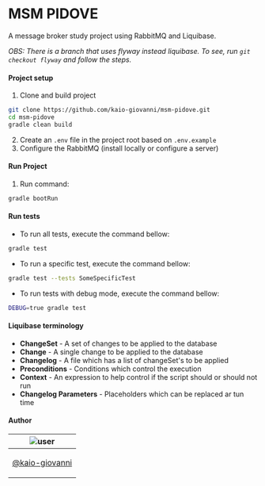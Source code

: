 # MSM PIDOVE

A message broker study project using RabbitMQ and Liquibase.

_OBS: There is a branch that uses flyway instead liquibase. To see, run `git checkout flyway` and follow the steps._

#### Project setup

1. Clone and build project
```bash
git clone https://github.com/kaio-giovanni/msm-pidove.git
cd msm-pidove
gradle clean build
```
2. Create an `.env` file in the project root based on `.env.example`
3. Configure the RabbitMQ (install locally or configure a server)

#### Run Project

1. Run command:

```bash
gradle bootRun
```

#### Run tests

- To run all tests, execute the command bellow:

```bash
gradle test
```

- To run a specific test, execute the command bellow:

```bash
gradle test --tests SomeSpecificTest
```

- To run tests with debug mode, execute the command bellow:

```bash
DEBUG=true gradle test
```

#### Liquibase terminology

- __ChangeSet__ - A set of changes to be applied to the database
- __Change__ - A single change to be applied to the database
- __Changelog__ - A file which has a list of changeSet's to be applied
- __Preconditions__ - Conditions which control the execution
- __Context__ - An expression to help control if the script should or should not run
- __Changelog Parameters__ - Placeholders which can be replaced ar tun time

#### Author

| ![user](https://avatars1.githubusercontent.com/u/64810260?v=4&s=150) |
| ----------------------------- |
| <p align="center"> <a href="https://github.com/kaio-giovanni"> @kaio-giovanni </a> </p>|
